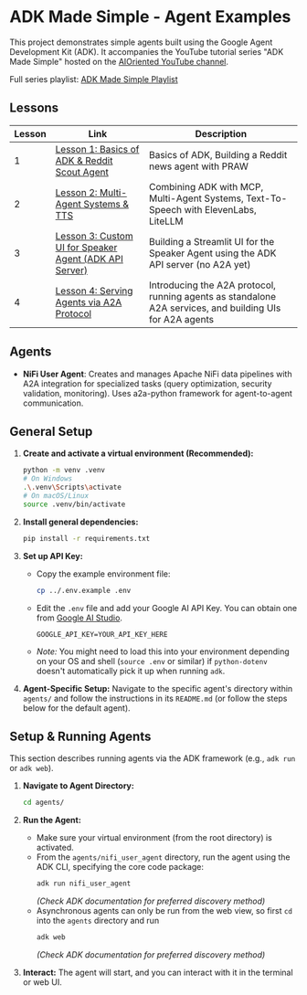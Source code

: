 # ADK Made Simple - Agent Examples

This project demonstrates simple agents built using the Google Agent Development Kit (ADK). It accompanies the YouTube tutorial series "ADK Made Simple" hosted on the [AIOriented YouTube channel](https://www.youtube.com/@AIOriented).

Full series playlist: [ADK Made Simple Playlist](https://www.youtube.com/playlist?list=PLWUH7ke1DYK98Di2FF8Ux3IX6qG-mZ3A7)

## Lessons

| Lesson | Link | Description |
| ------ | ---- | ----------- |
| 1      | [Lesson 1: Basics of ADK & Reddit Scout Agent](https://www.youtube.com/watch?v=BiP4tKZKTvU) | Basics of ADK, Building a Reddit news agent with PRAW |
| 2      | [Lesson 2: Multi-Agent Systems & TTS](https://www.youtube.com/watch?v=FODBW9az-sw) | Combining ADK with MCP, Multi-Agent Systems, Text-To-Speech with ElevenLabs, LiteLLM |
| 3      | [Lesson 3: Custom UI for Speaker Agent (ADK API Server)](https://www.youtube.com/watch?v=jrFFEPWoB1Q) | Building a Streamlit UI for the Speaker Agent using the ADK API server (no A2A yet) |
| 4      | [Lesson 4: Serving Agents via A2A Protocol](https://www.youtube.com/@AIOriented?sub_confirmation=1) | Introducing the A2A protocol, running agents as standalone A2A services, and building UIs for A2A agents |

## Agents

- **NiFi User Agent**: Creates and manages Apache NiFi data pipelines with A2A integration for specialized tasks (query optimization, security validation, monitoring). Uses a2a-python framework for agent-to-agent communication.

## General Setup

1.  **Create and activate a virtual environment (Recommended):**

    ```bash
    python -m venv .venv
    # On Windows
    .\.venv\Scripts\activate
    # On macOS/Linux
    source .venv/bin/activate
    ```

2.  **Install general dependencies:**

    ```bash
    pip install -r requirements.txt
    ```

3.  **Set up API Key:**

    - Copy the example environment file:
      ```bash
      cp ../.env.example .env
      ```
    - Edit the `.env` file and add your Google AI API Key. You can obtain one from [Google AI Studio](https://aistudio.google.com/app/apikey).
      ```dotenv
      GOOGLE_API_KEY=YOUR_API_KEY_HERE

    - _Note:_ You might need to load this into your environment depending on your OS and shell (`source .env` or similar) if `python-dotenv` doesn't automatically pick it up when running `adk`.

4.  **Agent-Specific Setup:** Navigate to the specific agent's directory within `agents/` and follow the instructions in its `README.md` (or follow the steps below for the default agent).

## Setup & Running Agents

This section describes running agents via the ADK framework (e.g., `adk run` or `adk web`).

1.  **Navigate to Agent Directory:**

    ```bash
    cd agents/
    ```

2.  **Run the Agent:**

    - Make sure your virtual environment (from the root directory) is activated.
    - From the `agents/nifi_user_agent` directory, run the agent using the ADK CLI, specifying the core code package:
      ```bash
      adk run nifi_user_agent
      ```
      _(Check ADK documentation for preferred discovery method)_
    - Asynchronous agents can only be run from the web view, so first `cd` into the `agents` directory and run 
      ```bash
      adk web
      ```
      _(Check ADK documentation for preferred discovery method)_

4.  **Interact:** The agent will start, and you can interact with it in the terminal or web UI.
